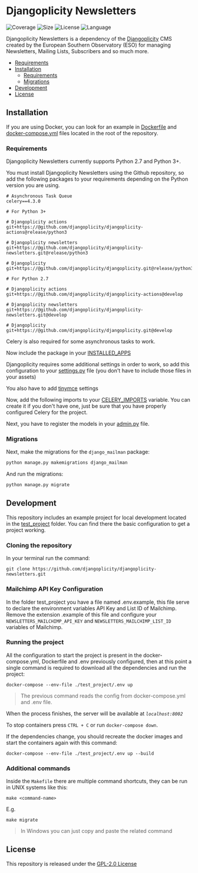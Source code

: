 # Djangoplicity Newsletters

![Coverage](https://img.shields.io/codecov/c/github/djangoplicity/djangoplicity-newsletters/develop)
![Size](https://img.shields.io/github/repo-size/djangoplicity/djangoplicity-newsletters)
![License](https://img.shields.io/github/license/djangoplicity/djangoplicity-newsletters)
![Language](https://img.shields.io/github/languages/top/djangoplicity/djangoplicity-newsletters)

Djangoplicity Newsletters is a dependency of the [Djangoplicity](https://github.com/djangoplicity/djangoplicity) CMS
created by the European Southern Observatory (ESO) for managing Newsletters, Mailing Lists, Subscribers and so much more.

* [Requirements](#requirements)
* [Installation](#installation)
    * [Requirements](#requirements)
    * [Migrations](#migrations)
* [Development](#development)
* [License](#license)

## Installation

If you are using Docker, you can look for an example in [Dockerfile](Dockerfile) and [docker-compose.yml](docker-compose.yml) files located in the root
of the repository.

### Requirements

Djangoplicity Newsletters currently supports Python 2.7 and Python 3+.

You must install Djangoplicity Newsletters using the Github repository, so add the following packages to your
requirements depending on the Python version you are using.
```
# Asynchronous Task Queue
celery==4.3.0

# For Python 3+

# Djangoplicity actions
git+https://@github.com/djangoplicity/djangoplicity-actions@release/python3

# Djangoplicity newsletters
git+https://@github.com/djangoplicity/djangoplicity-newsletters.git@release/python3

# Djangoplicity
git+https://@github.com/djangoplicity/djangoplicity.git@release/python3

# For Python 2.7

# Djangoplicity actions
git+https://@github.com/djangoplicity/djangoplicity-actions@develop

# Djangoplicity newsletters
git+https://@github.com/djangoplicity/djangoplicity-newsletters.git@develop

# Djangoplicity
git+https://@github.com/djangoplicity/djangoplicity.git@develop
```
Celery is also required for some asynchronous tasks to work.

Now include the package in your [INSTALLED_APPS](test_project/settings.py#L83)

Djangoplicity requires some additional settings in order to work, so add this configuration to your [settings.py](test_project/settings.py#L199)
file (you don't have to include those files in your assets)

You also have to add [tinymce](test_project/settings.py#L219) settings

Now, add the following imports to your [CELERY_IMPORTS](test_project/settings.py#L249) variable. You can create it if you don't have one, just be sure that you have properly configured Celery for the project.

Next, you have to register the models in your [admin.py](test_project/admin.py) file.

### Migrations

Next, make the migrations for the `django_mailman` package:
```bash
python manage.py makemigrations django_mailman
```
And run the migrations:
```bash
python manage.py migrate
```

## Development

This repository includes an example project for local development located in the [test_project](test_project) folder. You can find
there the basic configuration to get a project working.
 
### Cloning the repository

In your terminal run the command:

```` 
git clone https://github.com/djangoplicity/djangoplicity-newsletters.git
````

### Mailchimp API Key Configuration

In the folder test_project you have a file named .env.example, this file serve to declare the environment variables API Key and List ID of Mailchimp.
Remove the extension .example of this file and configure your `NEWSLETTERS_MAILCHIMP_API_KEY` and `NEWSLETTERS_MAILCHIMP_LIST_ID` variables of Mailchimp.

### Running the project

All the configuration to start the project is present in the docker-compose.yml, Dockerfile and .env previously configured,
then at this point a single command is required to download all the dependencies and run the project:

```` 
docker-compose --env-file ./test_project/.env up
````

> The previous command reads the config from docker-compose.yml and .env file. 

When the process finishes, the server will be available at *`localhost:8002`*

To stop containers press `CTRL + C` or run `docker-compose down`.

If the dependencies change, you should recreate the docker images and start the containers again with this command:

```` 
docker-compose --env-file ./test_project/.env up --build
````

### Additional commands

Inside the `Makefile` there are multiple command shortcuts, they can be run in UNIX systems like this:

```
make <command-name>
```

E.g.

```
make migrate
```

> In Windows you can just copy and paste the related command

## License

This repository is released under the [GPL-2.0 License](LICENSE)
